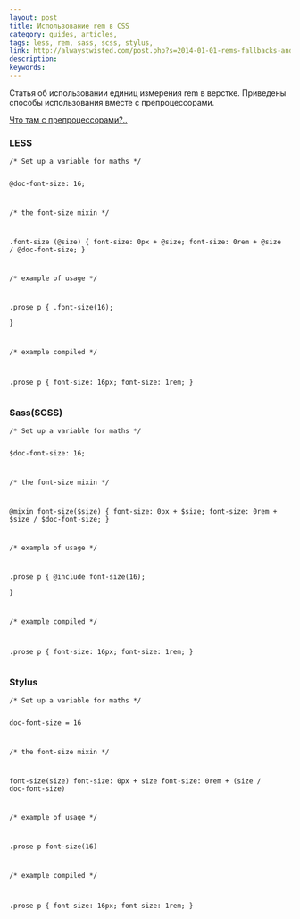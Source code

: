 ```yaml
---
layout: post
title: Использование rem в CSS
category: guides, articles, 
tags: less, rem, sass, scss, stylus, 
link: http://alwaystwisted.com/post.php?s=2014-01-01-rems-fallbacks-and-support
description: 
keywords: 
---
```


<p>Статья об использовании единиц измерения rem в верстке. Приведены способы использования вместе с препроцессорами.</p>
<div class="panel panel-code"><div class="panel-heading"><p class="panel-title"><a href="#collapse_172" data-toggle="collapse" class="local-link">Что там с препроцессорами?..
</a></p></div><div class="panel-collapse collapse" id="collapse_172"><div class="panel-body">
<h3 id="LESS">LESS</h3>
<pre><code>/* Set up a variable for maths */

@doc-font-size: 16;

/* the font-size mixin */

.font-size (@size) {
  font-size: 0px + @size;
  font-size: 0rem + @size / @doc-font-size;
}

/* example of usage */

.prose p {
  .font-size(16);  
}

/* example compiled */

.prose p {
  font-size: 16px;
  font-size: 1rem;
}</code></pre>
<h3 id="Sass">Sass(SCSS)</h3>
<pre><code>/* Set up a variable for maths */

$doc-font-size: 16;

/* the font-size mixin */

@mixin font-size($size) {
  font-size: 0px + $size;
  font-size: 0rem + $size / $doc-font-size;
}

/* example of usage */

.prose p {
  @include font-size(16);  
}

/* example compiled */

.prose p {
  font-size: 16px;
  font-size: 1rem;
}</code></pre>
<h3 id="Stylus">Stylus</h3>
<pre><code>/* Set up a variable for maths */

doc-font-size = 16

/* the font-size mixin */

font-size(size)
  font-size: 0px + size
  font-size: 0rem + (size / doc-font-size)

/* example of usage */

.prose p
  font-size(16)

/* example compiled */

.prose p {
  font-size: 16px;
  font-size: 1rem;
}</code></pre>
</div></div></div>
